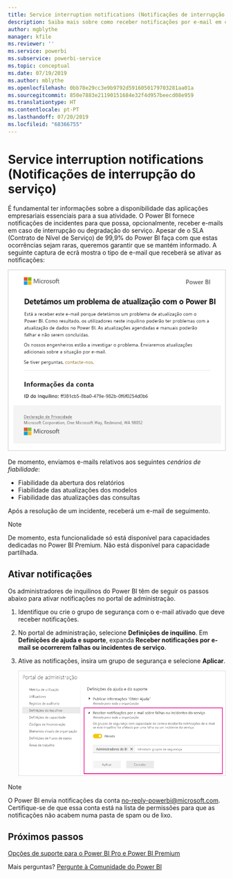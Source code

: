 ```yaml
---
title: Service interruption notifications (Notificações de interrupção do serviço)
description: Saiba mais sobre como receber notificações por e-mail em caso de interrupção ou degradação do serviço Power BI.
author: mgblythe
manager: kfile
ms.reviewer: ''
ms.service: powerbi
ms.subservice: powerbi-service
ms.topic: conceptual
ms.date: 07/19/2019
ms.author: mblythe
ms.openlocfilehash: 0bb78e29cc3e9b9792d5916050179703281aa01a
ms.sourcegitcommit: 850e7883e21190151684e32f4d957beecd08e959
ms.translationtype: HT
ms.contentlocale: pt-PT
ms.lasthandoff: 07/20/2019
ms.locfileid: "68366755"
---
```

# <a name="service-interruption-notifications"></a>Service interruption notifications (Notificações de interrupção do serviço)

É fundamental ter informações sobre a disponibilidade das aplicações empresariais essenciais para a sua atividade. O Power BI fornece notificações de incidentes para que possa, opcionalmente, receber e-mails em caso de interrupção ou degradação do serviço. Apesar de o SLA (Contrato de Nível de Serviço) de 99,9% do Power BI faça com que estas ocorrências sejam raras, queremos garantir que se mantém informado. A seguinte captura de ecrã mostra o tipo de e-mail que receberá se ativar as notificações:

![E-mail de notificação relativamente à atualização](media/service-interruption-notifications/refresh-notification-email.png)

De momento, enviamos e-mails relativos aos seguintes _cenários de fiabilidade_:

- Fiabilidade da abertura dos relatórios
- Fiabilidade das atualizações dos modelos
- Fiabilidade das atualizações das consultas

Após a resolução de um incidente, receberá um e-mail de seguimento.

> [!NOTE]
> De momento, esta funcionalidade só está disponível para capacidades dedicadas no Power BI Premium. Não está disponível para capacidade partilhada.

## <a name="enable-notifications"></a>Ativar notificações

Os administradores de inquilinos do Power BI têm de seguir os passos abaixo para ativar notificações no portal de administração.

1. Identifique ou crie o grupo de segurança com o e-mail ativado que deve receber notificações.

1. No portal de administração, selecione **Definições de inquilino**. Em **Definições de ajuda e suporte**, expanda **Receber notificações por e-mail se ocorrerem falhas ou incidentes de serviço**.

1. Ative as notificações, insira um grupo de segurança e selecione **Aplicar**.

    ![Ativar notificações de serviço](media/service-interruption-notifications/enable-notifications.png)

> [!NOTE]
> O Power BI envia notificações da conta no-reply-powerbi@microsoft.com. Certifique-se de que essa conta está na lista de permissões para que as notificações não acabem numa pasta de spam ou de lixo.

## <a name="next-steps"></a>Próximos passos

[Opções de suporte para o Power BI Pro e Power BI Premium](service-support-options.md)

Mais perguntas? [Pergunte à Comunidade do Power BI](http://community.powerbi.com/)